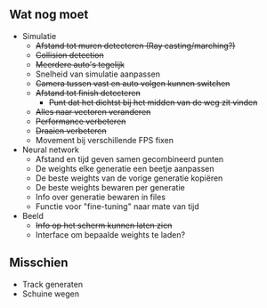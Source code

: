 ## Wat nog moet
- Simulatie
  - ~~Afstand tot muren detecteren (Ray casting/marching?)~~
  - ~~Collision detection~~
  - ~~Meerdere auto's tegelijk~~
  - Snelheid van simulatie aanpassen
  - ~~Camera tussen vast en auto volgen kunnen switchen~~
  - ~~Afstand tot finish detecteren~~
    - ~~Punt dat het dichtst bij het midden van de weg zit vinden~~
  - ~~Alles naar vectoren veranderen~~
  - ~~Performance verbeteren~~
  - ~~Draaien verbeteren~~
  - Movement bij verschillende FPS fixen
- Neural network
  - Afstand en tijd geven samen gecombineerd punten
  - De weights elke generatie een beetje aanpassen
  - De beste weights van de vorige generatie kopiëren
  - De beste weights bewaren per generatie
  - Info over generatie bewaren in files
  - Functie voor "fine-tuning" naar mate van tijd
- Beeld
  - ~~Info op het scherm kunnen laten zien~~
  - Interface om bepaalde weights te laden? 


## Misschien
- Track generaten
- Schuine wegen